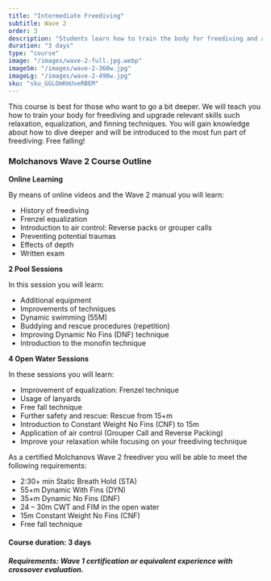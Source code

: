 ```yaml
---
title: "Intermediate Freediving"
subtitle: Wave 2
order: 3
description: "Students learn how to train the body for freediving and all the skills and knowledge needed to dive comfortably up to 24-30 meters, as well as hold your breath beyond two and a half minutes. Topics include breathe-up modifications, improvement of Frenzel equalization, introduction to the dolphin kick and much more."
duration: "3 days"
type: "course"
image: "/images/wave-2-full.jpg.webp"
imageSm: "/images/wave-2-360w.jpg"
imageLg: "/images/wave-2-490w.jpg"
sku: "sku_GGLOmKmUveRBEM"
---
```


This course is best for those who want to go a bit deeper. We will teach you how to train your body for freediving and upgrade relevant skills such relaxation, equalization, and finning techniques. You will gain knowledge about how to dive deeper and will be introduced to the most fun part of freediving: Free falling!

### Molchanovs Wave 2 Course Outline

**Online Learning**

By means of online videos and the Wave 2 manual you will learn:

- History of freediving
- Frenzel equalization
- Introduction to air control: Reverse packs or grouper calls
- Preventing potential traumas
- Effects of depth
- Written exam

**2 Pool Sessions**

In this session you will learn:

- Additional equipment
- Improvements of techniques
- Dynamic swimming (55M)
- Buddying and rescue procedures (repetition)
- Improving Dynamic No Fins (DNF) technique
- Introduction to the monofin technique

**4 Open Water Sessions**

In these sessions you will learn:

- Improvement of equalization: Frenzel technique
- Usage of lanyards
- Free fall technique
- Further safety and rescue: Rescue from 15+m
- Introduction to Constant Weight No Fins (CNF) to 15m
- Application of air control (Grouper Call and Reverse Packing)
- Improve your relaxation while focusing on your freediving technique

As a certified Molchanovs Wave 2 freediver you will be able to meet the following requirements:

- 2:30+ min Static Breath Hold (STA)
- 55+m Dynamic With Fins (DYN)
- 35+m Dynamic No Fins (DNF)
- 24 – 30m CWT and FIM in the open water
- 15m Constant Weight No Fins (CNF)
- Free fall technique



#### Course duration: 3 days


##### ***Requirements***: Wave 1 certification or equivalent experience with crossover evaluation.
